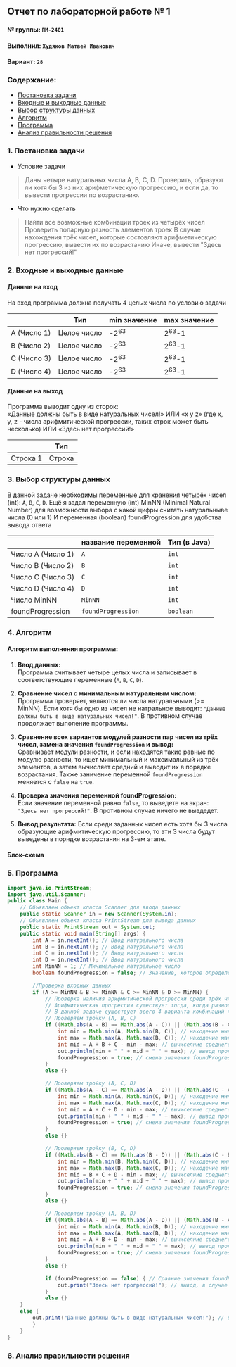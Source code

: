 ## Отчет по лабораторной работе № 1

#### № группы: `ПМ-2401`

#### Выполнил: `Худяков Матвей Иванович`

#### Вариант: `28`

### Cодержание:

- [Постановка задачи](#1-постановка-задачи)
- [Входные и выходные данные](#2-входные-и-выходные-данные)
- [Выбор структуры данных](#3-выбор-структуры-данных)
- [Алгоритм](#4-алгоритм)
- [Программа](#5-программа)
- [Анализ правильности решения](#6-анализ-правильности-решения)

### 1. Постановка задачи
- Условие задачи
>Даны четыре натуральных числа A, B, C, D. Проверить, образуют ли хотя
>бы 3 из них арифметическую прогрессию, и если да, то вывести прогрессии
>по возрастанию.
- Что нужно сделать
>Найти все возможные комбинации троек из четырёх чисел
>Проверить попарную разность элементов троек
>В случае нахождения трёх чисел, которые состовляют арифметическую прогрессию, вывести их по возрастанию
>Иначе, вывести "Здесь нет прогрессий!"

### 2. Входные и выходные данные

#### Данные на вход
На вход программа должна получать 4 целых числа по условию задачи

|             | Тип         | min значение    | max значение     |
|-------------|-------------|-----------------|------------------|
| A (Число 1) | Целое число | -2<sup>63</sup> | 2<sup>63</sup>-1 |
| B (Число 2) | Целое число | -2<sup>63</sup> | 2<sup>63</sup>-1 |
| С (Число 3) | Целое число | -2<sup>63</sup> | 2<sup>63</sup>-1 |
| D (Число 4) | Целое число | -2<sup>63</sup> | 2<sup>63</sup>-1 |

#### Данные на выход

Программа выводит одну из сторок:  
«Данные должны быть в виде натуральных чисел!» ИЛИ
«x y z» (где x, y, z - числа арифмитической прогрессии, таких строк может быть несколько) ИЛИ
«Здесь нет прогрессий!»

|          | Тип    |
|----------|--------|
| Строка 1 | Строка |

### 3. Выбор структуры данных

В данной задаче необходимы переменные для хранения четырёх чисел (int): `A`, `B`, `C`, `D`.
Ещё я задал переменную (int) MinNN (Minimal Natural Number) для возможности выбора с какой цифры считать натуральныве числа (0 или 1)
И переменная (boolean) foundProgression для удобства вывода ответа

|                   | название переменной | Тип (в Java) | 
|-------------------|---------------------|--------------|
| Число A (Число 1) | `A`                 | `int`        |
| Число B (Число 2) | `B`                 | `int`        | 
| Число C (Число 3) | `C`                 | `int`        | 
| Число D (Число 4) | `D`                 | `int`        | 
| Число MinNN       | `MinNN`             | `int`        |
| foundProgression  | `foundProgression`  | `boolean`    |

### 4. Алгоритм

#### Алгоритм выполнения программы:

1. **Ввод данных:**  
   Программа считывает четыре целых числа и записывает в соответствующие переменные (`A`, `B`, `C`, `D`).

2. **Сравнение чисел с минимальным натуральным числом:**  
   Программа проверяет, являются ли числа натуральными (>= MinNN). 
   Если хотя бы одно из чисел не натральное выводит: `"Данные должны быть в виде натуральных чисел!"`.
   В противном случае продолжает выполение программы.

3. **Сравнение всех вариантов модулей разности пар чисел из трёх чисел, замена значения `foundProgression` и вывод:**  
   Сравнивает модули разности, и если находятся такие равные по модулю разности, то ищет минимальный и максимальный из трёх элементов,
   а затем вычисляет средний и выводит их в порядке возрастания. Также заничение переменной `foundProgression` меняется с `false` на `true`.

4. **Проверка значения переменной foundProgression:**  
   Если значение переменной равно `false`, то выведете на экран: `"Здесь нет прогрессий!"`.
   В противном случае ничего не вывдедет.

5. **Вывод результата:**
    Если среди заданных чисел есть хотя бы 3 числа образующие арифмитическую прогрессию, то эти 3 числа будут выведены в порядке возрастания на 3-ем этапе.

#### Блок-схема



### 5. Программа


```java
import java.io.PrintStream;
import java.util.Scanner;
public class Main {
    // Объявляем объект класса Scanner для ввода данных
    public static Scanner in = new Scanner(System.in);
    // Объявляем объект класса PrintStream для вывода данных
    public static PrintStream out = System.out;
    public static void main(String[] args) {
        int A = in.nextInt(); // Ввод натурального числа
        int B = in.nextInt(); // Ввод натурального числа
        int C = in.nextInt(); // Ввод натурального числа
        int D = in.nextInt(); // Ввод натурального числа
        int MinNN = 1; // Минимальное натуральное число
        boolean foundProgression = false; // Значение, которое определеяет найдена прогрессия или нет

        //Проверка входных данных
        if (A >= MinNN & B >= MinNN & C >= MinNN & D >= MinNN) { 
            // Проверка наличия арифмитической прогрессии среди трёх чисел
            // Арифмитическая прогрессия существует тогда, когда разности между двумя модулями пар чисел равны
            // В данной задаче сушествует всего 4 варианта комбинаций четырёх чисел по 3, а именно {A, B, C}, {A, C, D}, {B, C, D}, {A, B, D}
            // Проверяем тройку (A, B, C)
            if ((Math.abs(A - B) == Math.abs(A - C)) || (Math.abs(B - C) == Math.abs(B - A)) || (Math.abs(C - A) == Math.abs(C - B))) { // Сравнение всех модулей разности пар элементов 
                int min = Math.min(A, Math.min(B, C)); // находение минимального элемента прогресии
                int max = Math.max(A, Math.max(B, C)); // находение максимального элемента прогресии
                int mid = A + B + C - min - max; // вычиселние среднего элемента прогрессии
                out.println(min + " " + mid + " " + max); // вывод прогрессии из трёх элементов в порядке возрастания
                foundProgression = true; // смена значения foundProgression с true на false (чтобы не выводилось "Здесь нет прогрессий!")
            }
            else {}

            // Проверяем тройку (A, C, D)
            if ((Math.abs(A - C) == Math.abs(A - D)) || (Math.abs(C - A) == Math.abs(C - D)) || (Math.abs(D - A) == Math.abs(D - C))) {
                int min = Math.min(A, Math.min(C, D)); // находение минимального элемента прогресии
                int max = Math.max(A, Math.max(C, D)); // находение максимального элемента прогресии
                int mid = A + C + D - min - max; // вычиселние среднего элемента прогрессии
                out.println(min + " " + mid + " " + max); // вывод прогрессии из трёх элементов в порядке возрастания
                foundProgression = true; // смена значения foundProgression с true на false (чтобы не выводилось "Здесь нет прогрессий!")
            }
            else {}

            // Проверяем тройку (B, C, D)
            if ((Math.abs(B - C) == Math.abs(B - D)) || (Math.abs(C - B) == Math.abs(C - D)) || (Math.abs(D - B) == Math.abs(D - C))) {
                int min = Math.min(B, Math.min(C, D)); // находение минимального элемента прогресии
                int max = Math.max(B, Math.max(C, D)); // находение максимального элемента прогресии
                int mid = B + C + D - min - max; // вычиселние среднего элемента прогрессии
                out.println(min + " " + mid + " " + max); // вывод прогрессии из трёх элементов в порядке возрастания
                foundProgression = true; // смена значения foundProgression с true на false (чтобы не выводилось "Здесь нет прогрессий!")
            }
            else {}

            // Проверяем тройку (A, B, D)
            if ((Math.abs(A - B) == Math.abs(A - D)) || (Math.abs(B - A) == Math.abs(B - D)) || (Math.abs(D - A) == Math.abs(D - B))) {
                int min = Math.min(A, Math.min(B, D)); // находение минимального элемента прогресии
                int max = Math.max(A, Math.max(B, D)); // находение максимального элемента прогресии
                int mid = A + B + D - min - max; // вычиселние среднего элемента прогрессии
                out.println(min + " " + mid + " " + max); // вывод прогрессии из трёх элементов в порядке возрастания
                foundProgression = true; // смена значения foundProgression с true на false (чтобы не выводилось "Здесь нет прогрессий!")
            }
            else {}

            if (foundProgression == false) { // Сравние значения foundProgression c его изначальным
                out.print("Здесь нет прогрессий!"); // вывод, в случае если прогрессий нет
            }
            else {}
    }
    else {
        out.print("Данные должны быть в виде натуральных чисел!"); // вывод, в случае если хотя бы одно из чисел не натуральное
        }
    }
}
```

### 6. Анализ правильности решения

